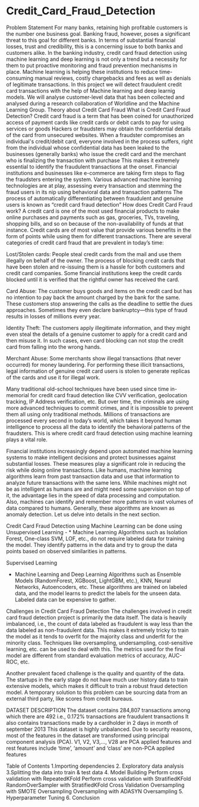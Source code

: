 # Credit_Card_Fraud_Detection
Problem Statement
For many banks, retaining high profitable customers is the number one business goal. Banking fraud, however, poses a significant threat to this goal for different banks. In terms of substantial financial losses, trust and credibility, this is a concerning issue to both banks and customers alike.
In the banking industry, credit card fraud detection using machine learning and deep learning is not only a trend but a necessity for them to put proactive monitoring and fraud prevention mechanisms in place. Machine learning is helping these institutions to reduce time-consuming manual reviews, costly chargebacks and fees as well as denials of legitimate transactions.
In this project we will detect fraudulent credit card transactions with the help of Machine learning and deep learnig models.
We will analyse customer-level data that has been collected and analysed during a research collaboration of Worldline and the Machine Learning Group.
Theory about Credit Card Fraud
What is Credit Card Fraud Detection?
Credit card fraud is a term that has been coined for unauthorized access of payment cards like credit cards or debit cards to pay for using services or goods
Hackers or fraudsters may obtain the confidential details of the card from unsecured websites. When a fraudster compromises an individual's credit/debit card, everyone involved in the process suffers, right from the individual whose confidential data has been leaked to the businesses (generally banks) who issue the credit card and the merchant who is finalizing the transaction with purchase
This makes it extremely essential to identify the fraudulent transactions at the onset. Financial institutions and businesses like e-commerce are taking firm steps to flag the fraudsters entering the system. Various advanced machine learning technologies are at play, assessing every transaction and stemming the fraud users in its nip using behavioral data and transaction patterns
The process of automatically differentiating between fraudulent and genuine users is known as “credit card fraud detection”
How does Credit Card Fraud work?
A credit card is one of the most used financial products to make online purchases and payments such as gas, groceries, TVs, traveling, shopping bills, and so on because of the non-availability of funds at that instance. Credit cards are of most value that provide various benefits in the form of points while using them for different transactions. There are several categories of credit card fraud that are prevalent in today’s time:

Lost/Stolen cards: People steal credit cards from the mail and use them illegally on behalf of the owner. The process of blocking credit cards that have been stolen and re-issuing them is a hassle for both customers and credit card companies. Some financial institutions keep the credit cards blocked until it is verified that the rightful owner has received the card.

Card Abuse: The customer buys goods and items on the credit card but has no intention to pay back the amount charged by the bank for the same. These customers stop answering the calls as the deadline to settle the dues approaches. Sometimes they even declare bankruptcy—this type of fraud results in losses of millions every year.

Identity Theft: The customers apply illegitimate information, and they might even steal the details of a genuine customer to apply for a credit card and then misuse it. In such cases, even card blocking can not stop the credit card from falling into the wrong hands.

Merchant Abuse: Some merchants show illegal transactions (that never occurred) for money laundering. For performing these illicit transactions, legal information of genuine credit card users is stolen to generate replicas of the cards and use it for illegal work.

Many traditional old-school techniques have been used since time in-memorial for credit card fraud detection like CVV verification, geolocation tracking, IP Address verification, etc. But over time, the criminals are using more advanced techniques to commit crimes, and it is impossible to prevent them all using only traditional methods. Millions of transactions are processed every second in today’s world, which takes it beyond human intelligence to process all the data to identify the behavioral patterns of the fraudsters. This is where credit card fraud detection using machine learning plays a vital role.

Financial institutions increasingly depend upon automated machine learning systems to make intelligent decisions and protect businesses against substantial losses. These measures play a significant role in reducing the risk while doing online transactions. Like humans, machine learning algorithms learn from past transaction data and use that information to analyze future transactions with the same lens. While machines might not be as intelligent as humans are and might need some supervision on top of it, the advantage lies in the speed of data processing and computation. Also, machines can identify and remember more patterns in vast volumes of data compared to humans. Generally, these algorithms are known as anomaly detection. Let us delve into details in the next section.

Credit Card Fraud Detection using Machine Learning can be done using
Unsupervised Learning - * Machine Learning Algorithms such as Isolation Forest, One-class SVM, LOF, etc., do not require labeled data for training the model. They identify patterns in the data and try to group the data points based on observed similarities in patterns.

Supervised Learning
* Machine Learning and Deep Learning Algorithms such as Ensemble Models (RandomForest, XGBoost, LightGBM, etc.), KNN, Neural Networks, Autoencoders, etc. These algorithms are trained on labeled data, and the model learns to predict the labels for the unseen data. Labeled data can be expensive to gather.

Challenges in Credit Card Fraud Detection
The challenges involved in credit card fraud detection project is primarily the data itself. The data is heavily imbalanced, i.e., the count of data labeled as fraudulent is way less than the data labeled as non-fraudulent data. This makes it extremely tricky to train the model as it tends to overfit for the majority class and underfit for the minority class. Techniques like oversampling, undersampling, cost-sensitive learning, etc. can be used to deal with this. The metrics used for the final model are different from standard evaluation metrics of accuracy, AUC-ROC, etc.

Another prevalent faced challenge is the quality and quantity of the data. The startups in the early stage do not have much user history data to train extensive models, which makes it difficult to train a robust fraud detection model. A temporary solution to this problem can be sourcing data from an external third party, like scores from credit bureaus.

DATASET DESCRIPTION
The dataset contains 284,807 transactions among which there are 492 i.e., 0.172% transactions are fraudulent transactions
It also contains transactions made by a cardholder in 2 days in month of september 2013
This dataset is highly unbalanced. Due to security reasons, most of the features in the dataset are transformed using principal component analysis (PCA). V1, V2, V3,…, V28 are PCA applied features and rest features include ‘time’, ‘amount’ and ‘class’ are non-PCA applied features

Table of Contents
1.Importing dependencies
2. Exploratory data analysis
3.Splitting the data into train & test data
4. Model Building
   Perform cross validation with RepeatedKFold
   Perform cross validation with StratifiedKFold
   RandomOverSampler with StratifiedKFold Cross Validation
   Oversampling with SMOTE Oversampling
   Oversampling with ADASYN Oversampling
5. Hyperparameter Tuning
6. Conclusion
